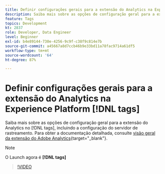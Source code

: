 ```yaml
---
title: Definir configurações gerais para a extensão do Analytics na Experience Platform [!DNL tags]
description: Saiba mais sobre as opções de configuração geral para a extensão do Analytics no [!DNL tags] , incluindo a configuração do servidor de rastreamento.
feature: Tags
topics: Development
kt: 2837
role: Developer, Data Engineer
level: Beginner
exl-id: b4e89144-730e-4256-9c9f-c38f9c814e7b
source-git-commit: a45667a8d7ccb46b9e33bd11a78fac9714a61df5
workflow-type: tm+mt
source-wordcount: '64'
ht-degree: 87%

---
```


# Definir configurações gerais para a extensão do Analytics na Experience Platform [!DNL tags]

Saiba mais sobre as opções de configuração geral para a extensão do Analytics no [!DNL tags], incluindo a configuração do servidor de rastreamento. Para obter a documentação detalhada, consulte [visão geral da extensão do Adobe Analytics](https://experienceleague.adobe.com/docs/experience-platform/tags/extensions/client/analytics/overview.html?lang=pt-BR){target="_blank"}.

>[!NOTE]
>
> O Launch agora é **[!DNL tags]**

>[!VIDEO](https://video.tv.adobe.com/v/27093/?quality=12&learn=on)
